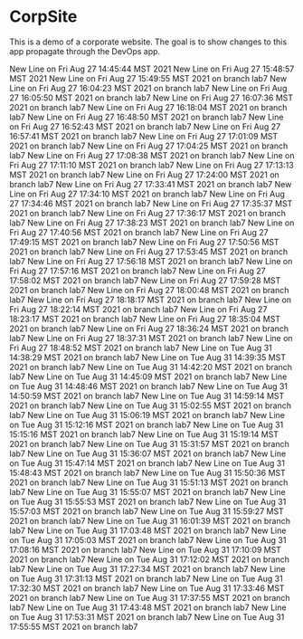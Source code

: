 # CorpSite

This is a demo of a corporate website.  The goal is to show changes to this app propagate through the DevOps app.

New Line on Fri Aug 27 14:45:44 MST 2021
New Line on Fri Aug 27 15:48:57 MST 2021
New Line on Fri Aug 27 15:49:55 MST 2021 on branch lab7
New Line on Fri Aug 27 16:04:23 MST 2021 on branch lab7
New Line on Fri Aug 27 16:05:50 MST 2021 on branch lab7
New Line on Fri Aug 27 16:07:36 MST 2021 on branch lab7
New Line on Fri Aug 27 16:18:04 MST 2021 on branch lab7
New Line on Fri Aug 27 16:48:50 MST 2021 on branch lab7
New Line on Fri Aug 27 16:52:43 MST 2021 on branch lab7
New Line on Fri Aug 27 16:57:41 MST 2021 on branch lab7
New Line on Fri Aug 27 17:01:09 MST 2021 on branch lab7
New Line on Fri Aug 27 17:04:25 MST 2021 on branch lab7
New Line on Fri Aug 27 17:08:38 MST 2021 on branch lab7
New Line on Fri Aug 27 17:11:10 MST 2021 on branch lab7
New Line on Fri Aug 27 17:13:13 MST 2021 on branch lab7
New Line on Fri Aug 27 17:24:00 MST 2021 on branch lab7
New Line on Fri Aug 27 17:33:41 MST 2021 on branch lab7
New Line on Fri Aug 27 17:34:10 MST 2021 on branch lab7
New Line on Fri Aug 27 17:34:46 MST 2021 on branch lab7
New Line on Fri Aug 27 17:35:37 MST 2021 on branch lab7
New Line on Fri Aug 27 17:36:17 MST 2021 on branch lab7
New Line on Fri Aug 27 17:38:23 MST 2021 on branch lab7
New Line on Fri Aug 27 17:40:56 MST 2021 on branch lab7
New Line on Fri Aug 27 17:49:15 MST 2021 on branch lab7
New Line on Fri Aug 27 17:50:56 MST 2021 on branch lab7
New Line on Fri Aug 27 17:53:45 MST 2021 on branch lab7
New Line on Fri Aug 27 17:56:18 MST 2021 on branch lab7
New Line on Fri Aug 27 17:57:16 MST 2021 on branch lab7
New Line on Fri Aug 27 17:58:02 MST 2021 on branch lab7
New Line on Fri Aug 27 17:59:28 MST 2021 on branch lab7
New Line on Fri Aug 27 18:00:48 MST 2021 on branch lab7
New Line on Fri Aug 27 18:18:17 MST 2021 on branch lab7
New Line on Fri Aug 27 18:22:14 MST 2021 on branch lab7
New Line on Fri Aug 27 18:23:17 MST 2021 on branch lab7
New Line on Fri Aug 27 18:35:04 MST 2021 on branch lab7
New Line on Fri Aug 27 18:36:24 MST 2021 on branch lab7
New Line on Fri Aug 27 18:37:31 MST 2021 on branch lab7
New Line on Fri Aug 27 18:48:52 MST 2021 on branch lab7
New Line on Tue Aug 31 14:38:29 MST 2021 on branch lab7
New Line on Tue Aug 31 14:39:35 MST 2021 on branch lab7
New Line on Tue Aug 31 14:42:20 MST 2021 on branch lab7
New Line on Tue Aug 31 14:45:09 MST 2021 on branch lab7
New Line on Tue Aug 31 14:48:46 MST 2021 on branch lab7
New Line on Tue Aug 31 14:50:59 MST 2021 on branch lab7
New Line on Tue Aug 31 14:59:14 MST 2021 on branch lab7
New Line on Tue Aug 31 15:02:55 MST 2021 on branch lab7
New Line on Tue Aug 31 15:06:19 MST 2021 on branch lab7
New Line on Tue Aug 31 15:12:16 MST 2021 on branch lab7
New Line on Tue Aug 31 15:15:16 MST 2021 on branch lab7
New Line on Tue Aug 31 15:19:14 MST 2021 on branch lab7
New Line on Tue Aug 31 15:31:57 MST 2021 on branch lab7
New Line on Tue Aug 31 15:36:07 MST 2021 on branch lab7
New Line on Tue Aug 31 15:47:14 MST 2021 on branch lab7
New Line on Tue Aug 31 15:48:43 MST 2021 on branch lab7
New Line on Tue Aug 31 15:50:36 MST 2021 on branch lab7
New Line on Tue Aug 31 15:51:13 MST 2021 on branch lab7
New Line on Tue Aug 31 15:55:07 MST 2021 on branch lab7
New Line on Tue Aug 31 15:55:53 MST 2021 on branch lab7
New Line on Tue Aug 31 15:57:03 MST 2021 on branch lab7
New Line on Tue Aug 31 15:59:27 MST 2021 on branch lab7
New Line on Tue Aug 31 16:01:39 MST 2021 on branch lab7
New Line on Tue Aug 31 17:03:48 MST 2021 on branch lab7
New Line on Tue Aug 31 17:05:03 MST 2021 on branch lab7
New Line on Tue Aug 31 17:08:16 MST 2021 on branch lab7
New Line on Tue Aug 31 17:10:09 MST 2021 on branch lab7
New Line on Tue Aug 31 17:12:02 MST 2021 on branch lab7
New Line on Tue Aug 31 17:27:34 MST 2021 on branch lab7
New Line on Tue Aug 31 17:31:13 MST 2021 on branch lab7
New Line on Tue Aug 31 17:32:30 MST 2021 on branch lab7
New Line on Tue Aug 31 17:33:46 MST 2021 on branch lab7
New Line on Tue Aug 31 17:37:55 MST 2021 on branch lab7
New Line on Tue Aug 31 17:43:48 MST 2021 on branch lab7
New Line on Tue Aug 31 17:53:31 MST 2021 on branch lab7
New Line on Tue Aug 31 17:55:55 MST 2021 on branch lab7
